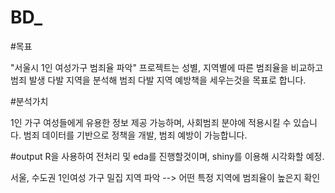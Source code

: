 # BD_

#목표

"서울시 1인 여성가구 범죄율 파악" 프로젝트는 
성별, 지역별에 따른 범죄율을 비교하고 
범죄 발생 다발 지역을 분석해 범죄 다발 지역 예방책을 세우는것을 목표로 합니다.

#분석가치

1인 가구 여성들에게 유용한 정보 제공 가능하며, 사회범죄 분야에 적용시킬 수 있습니다. 
범죄 데이터를 기반으로 정책을 개발, 범죄 예방이 가능합니다.

#output
R을 사용하여 전처리 및 eda를 진행할것이며, shiny를 이용해 시각화할 예정.

서울, 수도권 1인여성 가구 밀집 지역 파악 --> 어떤 특정 지역에 범죄율이 높은지 확인
